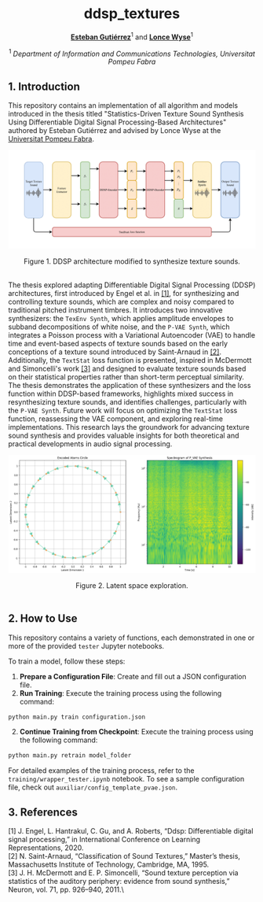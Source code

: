 <div align="center">
  
# ddsp_textures

[**Esteban Gutiérrez**](https://github.com/cordutie)<sup>1</sup> and [**Lonce Wyse**](https://lonce.org/)<sup>1</sup>

<sup>1</sup> *Department of Information and Communications Technologies, Universitat Pompeu Fabra* <br>

<div align="left">

## 1. Introduction

This repository contains an implementation of all algorithm and models introduced in the thesis titled "Statistics-Driven Texture Sound Synthesis Using Differentiable Digital Signal Processing-Based Architectures" authored by Esteban Gutiérrez and advised by Lonce Wyse at the [Universitat Pompeu Fabra](https://upf.edu).

![DDSP architecture](https://raw.githubusercontent.com/cordutie/ddsp_textures_thesis/main/experiments/data/images/DDSP.png)
<div align="center">Figure 1. DDSP architecture modified to synthesize texture sounds.</div><br>

The thesis explored adapting Differentiable Digital Signal Processing (DDSP) architectures, first introduced by Engel et al. in [[1]](#1), for synthesizing and controlling texture sounds, which are complex and noisy compared to traditional pitched instrument timbres. It introduces two innovative synthesizers: the $\texttt{TexEnv\ Synth}$, which applies amplitude envelopes to subband decompositions of white noise, and the $\texttt{P-VAE\ Synth}$, which integrates a Poisson process with a Variational Autoencoder (VAE) to handle time and event-based aspects of texture sounds based on the early conceptions of a texture sound introduced by Saint-Arnaud in [[2]](#2). Additionally, the $\texttt{TextStat}$ loss function is presented, inspired in McDermott and Simoncelli's work [[3]](#3) and designed to evaluate texture sounds based on their statistical properties rather than short-term perceptual similarity. The thesis demonstrates the application of these synthesizers and the loss function within DDSP-based frameworks, highlights mixed success in resynthesizing texture sounds, and identifies challenges, particularly with the $\texttt{P-VAE\ Synth}$. Future work will focus on optimizing the $\texttt{TextStat}$ loss function, reassessing the VAE component, and exploring real-time implementations. This research lays the groundwork for advancing texture sound synthesis and provides valuable insights for both theoretical and practical developments in audio signal processing.

![Latent space exploration](https://raw.githubusercontent.com/cordutie/ddsp_textures_thesis/main/experiments/data/images/P-VAE.png)
<div align="center">Figure 2. Latent space exploration.</div><br>

## 2. How to Use

This repository contains a variety of functions, each demonstrated in one or more of the provided `tester` Jupyter notebooks.

To train a model, follow these steps:

1. **Prepare a Configuration File**: Create and fill out a JSON configuration file.
2. **Run Training**: Execute the training process using the following command:

```bash
python main.py train configuration.json
```
2. **Continue Training from Checkpoint**: Execute the training process using the following command:

```bash
python main.py retrain model_folder
```


For detailed examples of the training process, refer to the `training/wrapper_tester.ipynb` notebook. To see a sample configuration file, check out `auxiliar/config_template_pvae.json`.

## 3. References

<a id="1">[1]</a> J. Engel, L. Hantrakul, C. Gu, and A. Roberts, “Ddsp: Differentiable digital signal processing,” in International Conference on Learning Representations, 2020.\
<a id="2">[2]</a> N. Saint-Arnaud, “Classification of Sound Textures,” Master’s thesis, Massachusetts Institute of Technology, Cambridge, MA, 1995.\
<a id="3">[3]</a> J. H. McDermott and E. P. Simoncelli, “Sound texture perception via statistics of the auditory periphery: evidence from sound synthesis,” Neuron, vol. 71, pp. 926–940, 2011.\